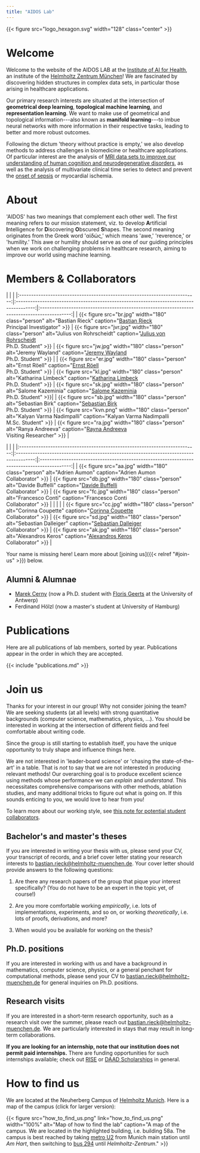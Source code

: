 ```yaml
---
title: "AIDOS Lab"
---
```


{{< figure src="logo_hexagon.svg" width="128" class="center" >}}

# Welcome

Welcome to the website of the AIDOS LAB at the [Institute of AI for
Health](https://www.helmholtz-muenchen.de/aih), an institute of the
[Helmholtz Zentrum München](https://www.helmholtz-muenchen.de)! We are fascinated by
discovering hidden structures in complex data sets, in particular those
arising in healthcare applications.

Our primary research interests are situated at the intersection of
**geometrical deep learning**, **topological machine learning**, and
**representation learning**. We want to make use of geometrical and
topological information---also known as **manifold learning**---to imbue
neural networks with more information in their respective tasks, leading
to better and more robust outcomes.

Following the dictum 'theory without practice is empty,' we also
develop methods to address challenges in biomedicine or healthcare
applications. Of particular interest are the analysis of [MRI data sets
to improve our understanding of human cognition and neurodegenerative
disorders](https://papers.nips.cc/paper/2020/hash/4d771504ddcd28037b4199740df767e6-Abstract.html),
as well as the analysis of multivariate clinical time series to detect and prevent the [onset of sepsis](https://arxiv.org/abs/2107.05230) or myocardial ischemia.

# About

'AIDOS' has two meanings that complement each other well.  The first
meaning refers to our mission statement, viz. to develop **A**rtificial
**I**ntelligence for **D**iscovering **O**bscured **S**hapes.  The
second meaning originates from the Greek word 'αἰδώς,' which means
'awe,' 'reverence,' or 'humility.' This awe or humility should serve as
one of our guiding principles when we work on challenging problems in
healthcare research, aiming to improve our world using machine
learning. 

# Members & Collaborators

| | |
|:--------------------------------------------------------------------------:|:--------------------------------------------------------------------------------------:|:-------------------------------------------------------------------------------------------:|
| {{< figure src="br.jpg" width="180" class="person" alt="Bastian Rieck" caption="[Bastian Rieck](https://bastian.rieck.me)<br />Principal Investigator" >}} | {{< figure src="jvr.jpg" width="180" class="person" alt="Julius von Rohrscheidt" caption="[Julius von Rohrscheidt](https://rohrscheidt.com/)<br />Ph.D. Student" >}}   | {{< figure src="jw.jpg" width="180" class="person" alt="Jeremy Wayland" caption="[Jeremy Wayland](https://jeremy-wayland.me)<br />Ph.D. Student" >}}                 |
| {{< figure src="er.jpg" width="180" class="person" alt="Ernst Röell" caption="[Ernst Röell](https://ernstroell.github.io)<br />Ph.D. Student" >}}  | {{< figure src="kl.jpg" width="180" class="person" alt="Katharina Limbeck" caption="[Katharina Limbeck](https://www.linkedin.com/in/katharina-limbeck)<br />Ph.D. Student" >}} | {{< figure src="sk.jpg" width="180" class="person" alt="Salome Kazeminia" caption="[Salome Kazeminia](https://www.linkedin.com/in/salome-kazeminia)<br />Ph.D. Student" >}}|
| {{< figure src="sb.jpg" width="180" class="person" alt="Sebastian Birk" caption="[Sebastian Birk](https://sebastianbirk.com)<br />Ph.D. Student" >}} | {{< figure src="kvn.png" width="180" class="person" alt="Kalyan Varma Nadimpalli" caption="Kalyan Varma Nadimpalli<br />M.Sc. Student" >}}  | {{< figure src="ra.jpg" width="180" class="person" alt="Ranya Andreeva" caption="[Rayna Andreeva](https://scholar.google.com/citations?user=scwihDYAAAAJ)<br />Visiting Researcher" >}} |

| | |
|:--------------------------------------------------------------------------:|:--------------------------------------------------------------------------------------:|:-------------------------------------------------------------------------------------------:|
| {{< figure src="aa.jpg" width="180" class="person" alt="Adrien Aumon" caption="Adrien Aumon<br />Collaborator" >}} | {{< figure src="db.jpg" width="180" class="person" alt="Davide Buffelli" caption="[Davide Buffelli](https://davidebuffelli.github.io/)<br />Collaborator" >}} | {{< figure src="fc.jpg" width="180" class="person" alt="Francesco Conti" caption="Francesco Conti<br />Collaborator" >}} | 
| | |
| {{< figure src="cc.jpg" width="180" class="person" alt="Corinna Coupette" caption="[Corinna Coupette](https://people.mpi-inf.mpg.de/~coupette)<br />Collaborator" >}} | {{< figure src="sd.jpg" width="180" class="person" alt="Sebastian Dalleiger" caption="[Sebastian Dalleiger](https://sdall.github.io/)<br />Collaborator" >}} | {{< figure src="ak.jpg" width="180" class="person" alt="Alexandros Keros" caption="[Alexandros Keros](https://scholar.google.com/citations?user=zGhS3xYAAAAJ)<br />Collaborator" >}} | 

Your name is missing here! Learn more about [joining us]({{< relref "#join-us" >}})
below.

## Alumni & Alumnae

- [Marek Cerny](http://marekcerny.com) (now a Ph.D. student with [Floris Geerts](https://fgeerts.github.io/) at the University of Antwerp)
- Ferdinand Hölzl (now a master's student at University of Hamburg)

# Publications

Here are all publications of lab members, sorted by year. Publications
appear in the order in which they are accepted.

{{< include "publications.md" >}}

# Join us

Thanks for your interest in our group! Why not consider joining the
team? We are seeking students&nbsp;(at all levels) with strong
quantitative backgrounds&nbsp;(computer science, mathematics, physics,
...). You should be interested in working at the intersection of
different fields and feel comfortable about writing code.

Since the group is still starting to establish itself, you have the
unique opportunity to truly shape and influence things here.

We are not interested in 'leader-board science' or 'chasing the
state-of-the-art' in a table. That is *not* to say that we are not
interested in producing relevant methods! Our overarching goal is to
produce excellent science using methods whose performance we can
*explain* and *understand*. This necessitates comprehensive comparisons
with other methods, ablation studies, and many additional tricks to
figure out what is going on. If this sounds enticing to you, we would
love to hear from you!

To learn more about our working style, see [this note for potential
student collaborators](https://bastian.rieck.me/collaborations).

## Bachelor's and master's theses

If you are interested in writing your thesis with us, please send
your CV, your transcript of records, and a brief cover letter stating
your research interests to bastian.rieck@helmholtz-muenchen.de. Your
cover letter should provide answers to the following questions:

1. Are there any research papers of the group that pique your interest
   specifically? (You do not have to be an expert in the topic yet, of
   course!)

2. Are you more comfortable working *empirically*, i.e. lots of
   implementations, experiments, and so on, or working *theoretically*,
   i.e. lots of proofs, derivations, and more?

3. When would you be available for working on the thesis?

## Ph.D. positions

If you are interested in working with us and have a background in
mathematics, computer science, physics, or a general penchant for
computational methods, please send your CV to
bastian.rieck@helmholtz-muenchen.de for general inquiries on Ph.D.
positions.

## Research visits

If you are interested in a short-term research opportunity, such as
a research visit over the summer, please reach out
bastian.rieck@helmholtz-muenchen.de. We are particularly interested in
stays that may result in long-term collaborations.

**If you are looking for an internship, note that our institution
does not permit paid internships.** There are funding opportunities for
such internships available; check out [RISE](https://www.daad.de/rise/en/rise-germany/find-an-internship/)
or [DAAD Scholarships](https://www.daad.de/en/study-and-research-in-germany/scholarships/) in general.

# How to find us

We are located at the Neuherberg Campus of [Helmholtz Munich](https://www.helmholtz-munich.de/). Here is a map of the campus&nbsp;(click for larger version):

{{< figure src="how_to_find_us.png" link="how_to_find_us.png" width="100%" alt="Map of how to find the lab" caption="A map of the campus. We are located in the highlighted building, i.e. building 58a. The campus is best reached by taking [metro U2](https://wikiroutes.info/en/munchen?routes=63883) from Munich main station until *Am Hart*, then switching to [bus 294](https://www.mvv-muenchen.de/fileadmin/mediapool/03-Plaene_Bahnhoefe/Minifahrplaene/Regionalbus_294.pdf) until *Helmholtz-Zentrum*." >}}
